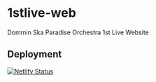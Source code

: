 # 1stlive-web
Dommin Ska Paradise Orchestra 1st Live Website

## Deployment

[![Netlify Status](https://api.netlify.com/api/v1/badges/e7046372-0579-4b82-81a3-cfc3d763300c/deploy-status)](https://app.netlify.com/sites/dommin-skapara-1st/deploys)